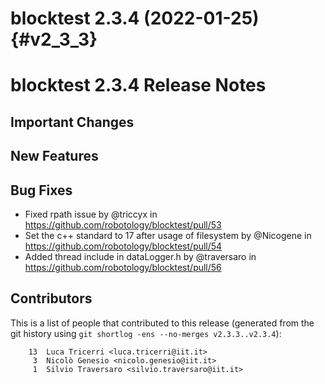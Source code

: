 blocktest 2.3.4 (2022-01-25)                                           {#v2_3_3}
============================


blocktest 2.3.4 Release Notes
=============================


Important Changes
-----------------


New Features
------------

Bug Fixes
---------

- Fixed rpath issue by @triccyx in https://github.com/robotology/blocktest/pull/53
- Set the c++ standard to 17 after usage of filesystem by @Nicogene in https://github.com/robotology/blocktest/pull/54
- Added thread include in dataLogger.h by @traversaro in https://github.com/robotology/blocktest/pull/56


Contributors
------------

This is a list of people that contributed to this release (generated from the
git history using `git shortlog -ens --no-merges v2.3.3..v2.3.4`):

```
    13  Luca Tricerri <luca.tricerri@iit.it>
     3  Nicolò Genesio <nicolo.genesio@iit.it>
     1  Silvio Traversaro <silvio.traversaro@iit.it>

```
